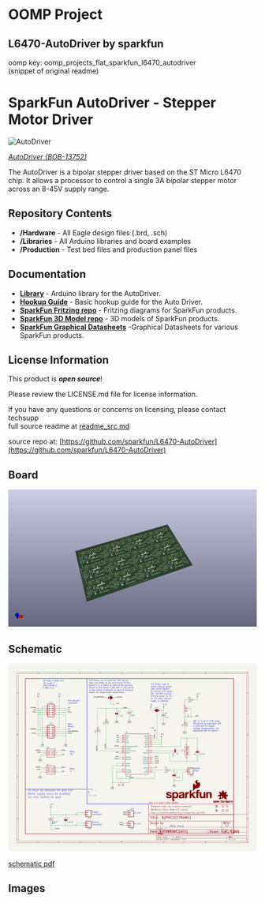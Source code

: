 # OOMP Project  
## L6470-AutoDriver  by sparkfun  
  
oomp key: oomp_projects_flat_sparkfun_l6470_autodriver  
(snippet of original readme)  
  
SparkFun AutoDriver - Stepper Motor Driver  
==========================================  
  
![AutoDriver](https://cdn.sparkfun.com//assets/parts/1/1/2/8/8/13752-01a.jpg)    
  
[*AutoDriver (BOB-13752)*](https://www.sparkfun.com/products/13752)  
  
The AutoDriver is a bipolar stepper driver based on the ST Micro L6470 chip. It allows a processor to control a single 3A bipolar stepper motor across an 8-45V supply range.  
  
Repository Contents  
-------------------  
* **/Hardware** - All Eagle design files (.brd, .sch)  
* **/Libraries** - All Arduino libraries and board examples  
* **/Production** - Test bed files and production panel files  
  
  
Documentation  
--------------  
* **[Library](https://github.com/sparkfun/SparkFun_AutoDriver_Arduino_Library)** - Arduino library for the AutoDriver.  
* **[Hookup Guide](https://learn.sparkfun.com/tutorials/getting-started-with-the-autodriver---v13)** - Basic hookup guide for the Auto Driver.  
* **[SparkFun Fritzing repo](https://github.com/sparkfun/Fritzing_Parts)** - Fritzing diagrams for SparkFun products.  
* **[SparkFun 3D Model repo](https://github.com/sparkfun/3D_Models)** - 3D models of SparkFun products.   
* **[SparkFun Graphical Datasheets](https://github.com/sparkfun/Graphical_Datasheets)** -Graphical Datasheets for various SparkFun products.  
  
License Information  
-------------------  
  
This product is _**open source**_!   
  
Please review the LICENSE.md file for license information.   
  
If you have any questions or concerns on licensing, please contact techsupp  
  full source readme at [readme_src.md](readme_src.md)  
  
source repo at: [https://github.com/sparkfun/L6470-AutoDriver](https://github.com/sparkfun/L6470-AutoDriver)  
## Board  
  
[![working_3d.png](working_3d_600.png)](working_3d.png)  
## Schematic  
  
[![working_schematic.png](working_schematic_600.png)](working_schematic.png)  
  
[schematic pdf](working_schematic.pdf)  
## Images  
